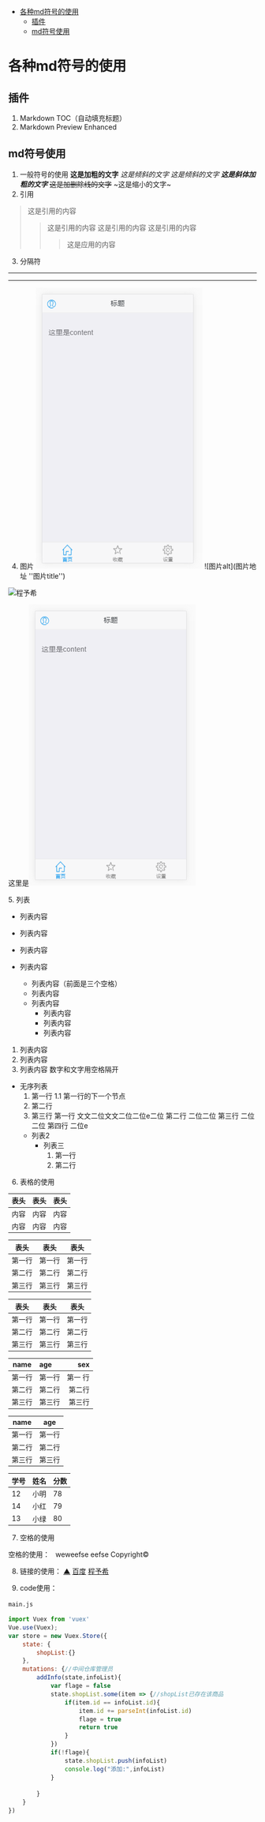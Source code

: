 <!-- TOC -->

- [各种md符号的使用](#各种md符号的使用)
	- [插件](#插件)
	- [md符号使用](#md符号使用)

<!-- /TOC -->
# 各种md符号的使用
## 插件
1. Markdown TOC（自动填充标题）
2. Markdown Preview Enhanced
## md符号使用
1. 一般符号的使用
**这是加粗的文字**
*这是倾斜的文字*
_这是倾斜的文字_
***这是斜体加粗的文字***
~~这是加删除线的文字~~
~这是缩小的文字~
2. 引用
>这是引用的内容
>>这是引用的内容
>>这是引用的内容
>>这是引用的内容
>>>这是应用的内容
   3. 分隔符
---
***
4. 图片
![图片alt](https://raw.githubusercontent.com/hongmaju/light7Local/master/img/productShow/20170518152848.png "图片")
![图片alt](图片地址 ''图片title'')

![程予希](D:\Language\WEB\soft\github\hsq\chitongyu.github.io\app01\src\images\1.jpg "这是程予希")

这里是![wan]

[wan]: https://raw.githubusercontent.com/hongmaju/light7Local/master/img/productShow/20170518152848.png
5. 列表
+ 列表内容
+ 列表内容
+ 列表内容
+ 列表内容

   - 列表内容（前面是三个空格）
   - 列表内容
   - 列表内容
      * 列表内容
      * 列表内容
      * 列表内容

1. 列表内容
2. 列表内容
3. 列表内容
数字和文字用空格隔开

+ 无序列表
   1. 第一行
	1.1 第一行的下一个节点
   2. 第二行
   3. 第三行
   第一行 文文二位文文二位二位e二位
   第二行 二位二位
   第三行 二位二位
   第四行 二位e
   - 列表2
      * 列表三
	     1. 第一行
		 2. 第二行


6. 表格的使用
   
表头|表头|表头
---|:--:|---:
内容|内容|内容
内容|内容|内容

表头 | 表头 | 表头 
 --- | --- | --- |
第一行|第一行|第一行
第二行|第二行|第二行
第三行|第三行|第三行

| 表头 | 表头 | 表头 |
| --- | --- | --- |
|第一行|第一行|第一行|
|第二行|第二行|第二行|
|第三行|第三行|第三行|

| name | age | sex |
|:-------:|:-------|-------:|
| 第一行 | 第一行 |第一 行|
|  第二行 | 第二行 |第二行 |
|第三行 | 第三行 |第三行 |

 name | age
 --- | ---
 第一行 | 第一行 
 第二行 | 第二行
 第三行 | 第三行 

学号|姓名|分数
-|-|-|
12|小明|78
14|小红|79
13|小绿|80

7. 空格的使用

空格的使用：&nbsp; &nbsp;weweefse  eefse Copyright&copy;

8. 链接的使用：
[▲]
[百度]
[程予希](http://www.baidu.com "chenyuxi")

[▲]:#插件
[百度]:www.baidu.com

9. code使用：

`main.js`
``` javascript
import Vuex from 'vuex'
Vue.use(Vuex);
var store = new Vuex.Store({
	state: {
		shopList:{}
	},
	mutations: {//中间仓库管理员
		addInfo(state,infoList){
			var flage = false
			state.shopList.some(item => {//shopList已存在该商品
				if(item.id == infoList.id){
					item.id += parseInt(infoList.id)
					flage = true
					return true
				}
			})
			if(!flage){
				state.shopList.push(infoList)
				console.log("添加:",infoList)
			}

		}
	}
})
```
